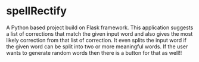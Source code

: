 # spellRectify
A Python based project build on Flask framework.  This application suggests a list of corrections that match the given input word and also gives the most likely correction from that list of correction. It even splits the input word if the given word can be split into two or more meaningful words.  If the user wants to generate random words then there is a button for that as well!!
